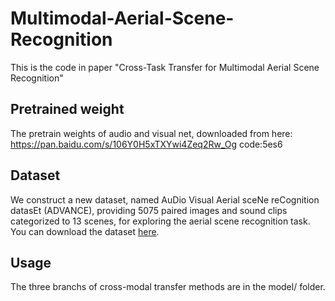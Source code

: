 # Multimodal-Aerial-Scene-Recognition
This is the code in paper "Cross-Task Transfer for Multimodal Aerial Scene Recognition"

## Pretrained weight
The pretrain weights of audio and visual net, downloaded from here:
https://pan.baidu.com/s/106Y0H5xTXYwi4Zeq2Rw_Og  code:5es6

## Dataset
We construct a new dataset, named AuDio Visual Aerial sceNe reCognition datasEt (ADVANCE), providing 5075 paired images and sound clips categorized to 13 scenes, for exploring the aerial scene recognition task. You can download the dataset [here](https://zenodo.org/record/3828124).

## Usage
The three branchs of cross-modal transfer methods are in the model/ folder. 

